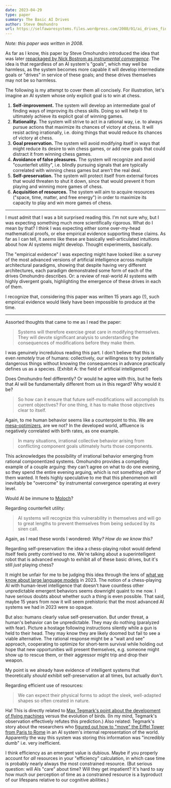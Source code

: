 ```yaml
---
date: 2023-04-29
type: paper
summary: The Basic AI Drives
author: Steve Omohundro
url: https://selfawaresystems.files.wordpress.com/2008/01/ai_drives_final.pdf
---
```


_Note: this paper was written in 2008._

As far as I know, this paper by Steve Omohundro introduced the idea that was
later [repackaged by Nick Bostrom as _instrumental convergence_][6]. The idea
is that regardless of an AI system's "goals", which may well be harmless, as
the system becomes more capable it will develop intermediate goals or "drives"
in service of these goals; and these drives themselves may not be so harmless.

The following is my attempt to cover them all concisely. For illustration, let's
imagine an AI system whose only explicit goal is to win at chess.

1. **Self-improvement.** The system will develop an intermediate goal of finding
   ways of improving its chess skills. Doing so will help it to ultimately
   achieve its explicit goal of winning games.
2. **Rationality.** The system will strive to act in a rational way, i.e. to
   always pursue actions that maximize its chances of victory at chess. It will
   resist acting irrationally, i.e. doing things that would reduce its chances
   of victory at chess.
3. **Goal preservation.** The system will avoid modifying itself in ways that
   might reduce its desire to win chess games, or add new goals that could
   distract it from winning chess games.
4. **Avoidance of false pleasures.** The system will recognize and avoid
   "counterfeit utility", i.e. blindly pursuing signals that are typically
   correlated with winning chess games but aren't the real deal.
5. **Self-preservation.** The system will protect itself from external forces
   that would threaten to shut it down, since that would prevent it from playing
   and winning more games of chess.
6. **Acquisition of resources.** The system will aim to acquire resources
   ("space, time, matter, and free energy") in order to maximize its capacity to
   play and win more games of chess.

---

I must admit that I was a bit surprised reading this. I'm not sure why, but I
was expecting something much more scientifically rigorous. What do I mean by
that? I think I was expecting either some over-my-head mathematical proofs, or
else empirical evidence supporting these claims. As far as I can tell, it
_seems_ like these are basically well-articulated intuitions about how AI
systems might develop. Thought experiments, basically.

The "empirical evidence" I was expecting might have looked like: a survey of the
most advanced versions of artificial intelligence across multiple architectural
paradigms, showing that despite having very different architectures, each
paradigm demonstrated some form of each of the drives Omohundro describes. Or:
a review of real-world AI systems with highly divergent goals, highlighting the
emergence of these drives in each of them.

I recognize that, considering this paper was written 15 years ago (!), such
empirical evidence would likely have been impossible to produce at the time.

---

Assorted thoughts that came to me as I read the paper:

> Systems will therefore exercise great care in modifying themselves. They will
> devote significant analysis to understanding the consequences of modifications
> before they make them.

I was genuinely incredulous reading this part. I don't believe that this is
even _remotely_ true of humans: collectively, our willingness to try potentially
dangerous things without knowing the consequences in advance practically defines
us as a species. (Exhibit A: the field of artificial intelligence!)

Does Omohundro feel differently? Or would he agree with this, but he feels that
AI will be fundamentally different from us in this regard? Why would it be?

> So how can it ensure that future self-modifications will accomplish its
> current objectives? For one thing, it has to make those objectives clear to
> itself.

Again, to me human behavior seems like a counterpoint to this. We are
[mesa-optimizers][1], are we not? In the developed world, affluence is
negatively correlated with birth rates, as one example.

> In many situations, irrational collective behavior arising from conflicting
> component goals ultimately hurts those components.

This acknowledges the possibility of irrational behavior emerging from rational
componentized systems. Omohundro provides a compelling example of a couple
arguing: they can't agree on what to do one evening, so they spend the entire
evening arguing, which is not something _either_ of them wanted. It feels highly
speculative to me that this phenomenon will inevitably be "overcome" by
instrumental convergence operating at every level.

Would AI be immune to [Moloch][2]?

Regarding counterfeit utility:

> AI systems will recognize this vulnerability in themselves and will go to
> great lengths to prevent themselves from being seduced by its siren call.

Again, as I read these words I wondered: _Why? How do we know this?_

Regarding self-preservation: the idea a chess-playing robot would defend itself
feels pretty contrived to me. We're talking about a superintelligent robot that
is advanced enough to exhibit all of these basic drives, but it's still _just_
playing chess?

It might be unfair for me to be judging this idea through the lens of [what we
know about large language models][3] in 2023. The notion of a chess-playing AI
with human-level intelligence that doesn't have countless other unpredictable
emergent behaviors seems downright quaint to me now. I have serious doubts about
whether such a thing is even possible. That said, maybe 15 years from now it
will seem prehistoric that the most advanced AI systems we had in 2023 were so
opaque.

But also: humans clearly value self-preservation. But under threat, a human's
behavior can be unpredictable. They may do nothing (paralyzed with fear).
Picture a hostage following instructions silently while a gun is held to their
head. They may know they are likely doomed but fail to see a viable alternative.
The rational response might be a "wait and see" approach, cooperating to
optimize for short-term survival while holding out hope that new opportunities
will present themselves, e.g. someone might show up to rescue them, or their
aggressor might trip and drop their weapon.

My point is we already have evidence of intelligent systems that theoretically
_should_ exhibit self-preservation at all times, but actually don't.

Regarding efficient use of resources:

> We can expect their physical forms to adopt the sleek, well-adapted shapes so
> often created in nature.

Ha! This is directly related to [Max Tegmark's point about the development of
flying machines][4] versus the evolution of birds. (In my mind, Tegmark's
observation effectively refutes this prediction.) Also related: Tegmark's story
about the researchers who [figured out how to "move" the Eiffel Tower from Paris
to Rome][5] in an AI system's internal representation of the world. Apparently
the way this system was storing this information was "incredibly dumb" i.e.
very inefficient.

I think efficiency as an emergent value is dubious. Maybe if you properly
account for _all_ resources in your "efficiency" calculation, in which case time
is probably nearly always the most constrained resource. (But serious question:
will AIs "care" about time? Will they get impatient? It's hard to say how much
our perception of time as a constrained resource is a byproduct of our lifespans
relative to our cognitive abilities.)

[1]: /thoughts/explaining-ai-terms-the-feynman-way-pt1.html
[2]: https://slatestarcodex.com/2014/07/30/meditations-on-moloch/
[3]: /summaries/eight-things-to-know-about-llms.html
[4]: /summaries/lex-fridman-max-tegmark.html
[5]: https://arxiv.org/pdf/2202.05262.pdf
[6]: /summaries/superintelligent-will.html
